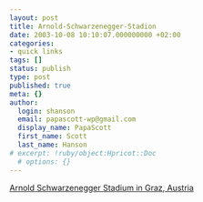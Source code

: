 ```yaml
---
layout: post
title: Arnold-Schwarzenegger-Stadion
date: 2003-10-08 10:10:07.000000000 +02:00
categories:
- quick links
tags: []
status: publish
type: post
published: true
meta: {}
author:
  login: shanson
  email: papascott-wp@gmail.com
  display_name: PapaScott
  first_name: Scott
  last_name: Hanson
# excerpt: !ruby/object:Hpricot::Doc
  # options: {}
---
```

<p><a title="could be worse, could be named after AOL..." href="http://babble.antville.org/stories/539344/">Arnold Schwarzenegger Stadium in Graz, Austria</a></p>
